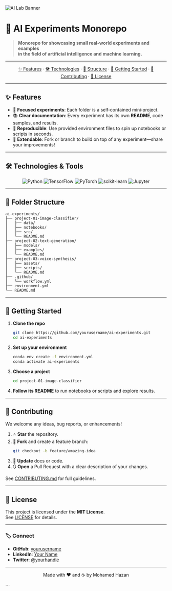 ![AI Lab Banner](https://raw.githubusercontent.com/yourusername/your-repo/main/.github/banner.png)

# 🚀 AI Experiments Monorepo

> **Monorepo for showcasing small real‑world experiments and examples  
> in the field of artificial intelligence and machine learning.**

---

<p align="center">
  <a href="#sparkles-features">✨ Features</a> ·
  <a href="#toolbox-technologies">🛠️ Technologies</a> ·
  <a href="#folder-structure">📂 Structure</a> ·
  <a href="#rocket-getting-started">🚀 Getting Started</a> ·
  <a href="#handshake-contributing">🤝 Contributing</a> ·
  <a href="#memo-license">📄 License</a>
</p>

---

## ✨ Features

- 🎯 **Focused experiments**: Each folder is a self‑contained mini‑project.  
- 📚 **Clear documentation**: Every experiment has its own **README**, code samples, and results.  
- 🔄 **Reproducible**: Use provided environment files to spin up notebooks or scripts in seconds.  
- 🚀 **Extendable**: Fork or branch to build on top of any experiment—share your improvements!

---

## 🛠️ Technologies & Tools

<p align="center">
  <img src="https://img.shields.io/badge/Python-3.10-blue.svg" alt="Python">
  <img src="https://img.shields.io/badge/TensorFlow-2.x-orange.svg" alt="TensorFlow">
  <img src="https://img.shields.io/badge/PyTorch-1.13-red.svg" alt="PyTorch">
  <img src="https://img.shields.io/badge/scikit--learn-1.2-green.svg" alt="scikit-learn">
  <img src="https://img.shields.io/badge/Notebook-Jupyter-yellow.svg" alt="Jupyter">
</p>

---

## 📂 Folder Structure


```
ai-experiments/
├── project-01-image-classifier/  
│   ├── data/  
│   ├── notebooks/  
│   ├── src/  
│   └── README.md  
├── project-02-text-generation/  
│   ├── models/  
│   ├── examples/  
│   └── README.md  
├── project-03-voice-synthesis/  
│   ├── assets/  
│   ├── scripts/  
│   └── README.md  
├── .github/  
│   └── workflow.yml  
├── environment.yml  
└── README.md
```

---

## 🚀 Getting Started

1. **Clone the repo**  
   ```bash
   git clone https://github.com/yourusername/ai-experiments.git
   cd ai-experiments
   ```

2. **Set up your environment**  
   ```bash
   conda env create -f environment.yml
   conda activate ai-experiments
   ```

3. **Choose a project**  
   ```bash
   cd project-01-image-classifier
   ```

4. **Follow its README** to run notebooks or scripts and explore results.

---

## 🤝 Contributing

We welcome any ideas, bug reports, or enhancements!  

1. ⭐️ **Star** the repository.  
2. 🍴 **Fork** and create a feature branch:  
   ```bash
   git checkout -b feature/amazing-idea
   ```
3. 📄 **Update** docs or code.  
4. 🔃 **Open** a Pull Request with a clear description of your changes.

See [CONTRIBUTING.md](.github/CONTRIBUTING.md) for full guidelines.

---

## 📄 License

This project is licensed under the **MIT License**.  
See [LICENSE](LICENSE) for details.

---

### 🏷️ Connect

- **GitHub**: [yourusername](https://github.com/yourusername)  
- **LinkedIn**: [Your Name](https://linkedin.com/in/yourprofile)  
- **Twitter**: [@yourhandle](https://twitter.com/yourhandle)  

---

<p align="center">
  Made with ❤️ and ☕ by Mohamed Hazan
</p>
```